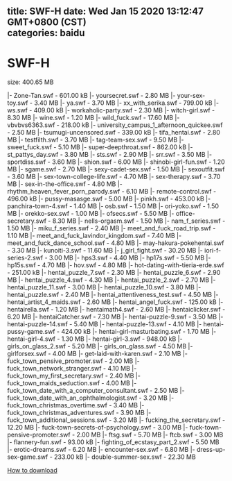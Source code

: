 
title: SWF-H
date: Wed Jan 15 2020 13:12:47 GMT+0800 (CST)    
categories: baidu
---

# SWF-H
size: 400.65 MB
 
 
|- Zone-Tan.swf - 601.00 kB
|- yoursecret.swf - 2.80 MB
|- your-sex-toy.swf - 3.40 MB
|- ya.swf - 3.70 MB
|- xx_with_serika.swf - 799.00 kB
|- ws.swf - 409.00 kB
|- workaholic-party.swf - 2.30 MB
|- witch-girl.swf - 8.30 MB
|- wine.swf - 1.20 MB
|- wild_fuck.swf - 17.60 MB
|- vbvbvs6363.swf - 218.00 kB
|- university_campus_1_afternoon_quickee.swf - 2.50 MB
|- tsumugi-uncensored.swf - 339.00 kB
|- tifa_hentai.swf - 2.80 MB
|- testfilth.swf - 3.70 MB
|- tag-team-sex.swf - 9.50 MB
|- sweet_fuck.swf - 5.10 MB
|- super-deepthroat.swf - 862.00 kB
|- st_pattys_day.swf - 3.80 MB
|- sts.swf - 2.90 MB
|- srr.swf - 3.50 MB
|- sportdiss.swf - 3.60 MB
|- shion.swf - 6.00 MB
|- shinobi-girl-fun.swf - 1.20 MB
|- sgame.swf - 2.70 MB
|- sexy-cadet-sex.swf - 1.50 MB
|- sexoutfit.swf - 3.60 MB
|- sex-town-college-life.swf - 4.70 MB
|- sex-therapy.swf - 3.70 MB
|- sex-in-the-office.swf - 4.80 MB
|- rhythm_heaven_fever_porn_parody.swf - 6.10 MB
|- remote-control.swf - 496.00 kB
|- pussy-masasge.swf - 5.00 MB
|- pinkh.swf - 453.00 kB
|- panchira-town-4.swf - 1.40 MB
|- osb.swf - 1.50 MB
|- ori-yoko.swf - 1.50 MB
|- orekko-sex.swf - 1.00 MB
|- ofsecs.swf - 5.50 MB
|- office-secretary.swf - 8.30 MB
|- nells-orgasm.swf - 1.50 MB
|- nam_f_series.swf - 1.50 MB
|- miku_f_series.swf - 2.40 MB
|- meet_and_fuck_road_trip.swf - 1.10 MB
|- meet_and_fuck_lavindor_kingdom.swf - 7.40 MB
|- meet_and_fuck_dance_school.swf - 4.80 MB
|- may-hakura-pokehentai.swf - 3.30 MB
|- kunoiti-3.swf - 11.60 MB
|- j_girl_fight.swf - 30.20 MB
|- iori-f-series-2.swf - 3.00 MB
|- hps3.swf - 4.40 MB
|- hp17s.swf - 5.50 MB
|- hp15s.swf - 4.70 MB
|- hov.swf - 4.80 MB
|- hot-dating-with-tieria-erde.swf - 251.00 kB
|- hentai_puzzle_7.swf - 2.30 MB
|- hentai_puzzle_6.swf - 2.90 MB
|- hentai_puzzle_4.swf - 4.30 MB
|- hentai_puzzle_2.swf - 2.70 MB
|- hentai_puzzle_11.swf - 3.00 MB
|- hentai_puzzle_10.swf - 3.80 MB
|- hentai_puzzle.swf - 2.40 MB
|- hentai_attentiveness_test.swf - 4.50 MB
|- hentai_artist_4_maids.swf - 2.60 MB
|- hentai_angel_fuck.swf - 125.00 kB
|- hentairella.swf - 1.20 MB
|- hentaimath4.swf - 2.60 MB
|- hentaiclicker.swf - 6.20 MB
|- hentaiCatcher.swf - 7.30 MB
|- hentai-puzzle-9.swf - 3.50 MB
|- hentai-puzzle-14.swf - 5.40 MB
|- hentai-puzzle-13.swf - 4.10 MB
|- hentai-pussy-game.swf - 424.00 kB
|- hentai-girl-masturbating.swf - 1.70 MB
|- hentai-girl-4.swf - 1.30 MB
|- hentai-girl-3.swf - 948.00 kB
|- girls_on_glass_2.swf - 5.20 MB
|- girls_on_glass.swf - 4.50 MB
|- girlforsex.swf - 4.00 MB
|- get-laid-with-karen.swf - 2.10 MB
|- fuck_town_pensive_promoter.swf - 2.00 MB
|- fuck_town_network_stranger.swf - 4.10 MB
|- fuck_town_my_first_secretary.swf - 2.40 MB
|- fuck_town_maids_seduction.swf - 4.00 MB
|- fuck_town_date_with_a_computer_consultant.swf - 2.50 MB
|- fuck_town_date_with_an_ophthalmologist.swf - 3.20 MB
|- fuck_town_christmas_overtime.swf - 3.40 MB
|- fuck_town_christmas_adventures.swf - 3.90 MB
|- fuck_town_additional_sessions.swf - 3.20 MB
|- fucking_the_secretary.swf - 12.20 MB
|- fuck-town-secrets-of-psychology.swf - 3.00 MB
|- fuck-town-pensive-promoter.swf - 2.00 MB
|- ftsg.swf - 5.70 MB
|- ftcb.swf - 3.00 MB
|- flannery-fun.swf - 93.00 kB
|- fighting_of_ecstasy_part_2.swf - 5.50 MB
|- erotic-dreams.swf - 6.20 MB
|- encounter-sex.swf - 6.80 MB
|- dress-up-sex-game.swf - 233.00 kB
|- double-summer-sex.swf - 22.30 MB

[How to download](https://bpcam.bemobtrk.com/go/2ceec3aa-1ca2-46d6-b9ff-aaa5c184517c?jno=111)